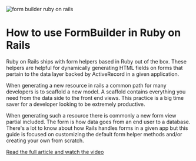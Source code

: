![form builder ruby on rails](https://f001.backblazeb2.com/file/webcrunch/formbuilder-ruby-on-rails.jpg)

# How to use FormBuilder in Ruby on Rails

Ruby on Rails ships with form helpers based in Ruby out of the box. These helpers are helpful for dynamically generating HTML fields on forms that pertain to the data layer backed by ActiveRecord in a given application.

When generating a new resource in rails a common path for many developers is to scaffold a new model. A scaffold contains everything you need from the data side to the front end views. This practice is a big time saver for a developer looking to be extremely productive.

When generating such a resource there is commonly a new form view partial included. The form is how data goes from an end user to a database. There's a lot to know about how Rails handles forms in a given app but this guide is focused on customizing the default form helper methods and/or creating your own from scratch.


[Read the full article and watch the video](https://web-crunch.com/posts/how-to-use-formbuilder-in-ruby-on-rails)

